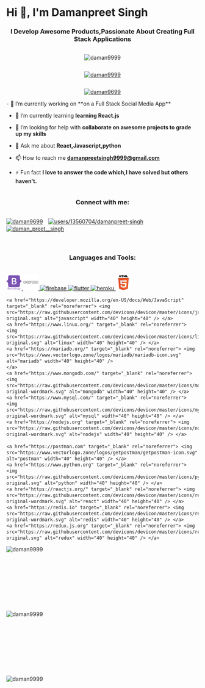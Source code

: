 
 <h1 align="left">Hi 👋, I'm Damanpreet Singh</h1>
<h3 align="center" style="text-transform:capitalize;">I Develop Awesome Products,Passionate About Creating Full Stack Applications</h3>
<div class="trophiesWrapper" style="display:flex;flex-direction:column;align-items:center;justify-content:center;">
<p align="left"> <img src="https://komarev.com/ghpvc/?username=daman9999&label=Profile%20views&color=0e75b6&style=flat" alt="daman9999" /> </p>

<p align="left"> <a href="https://github.com/ryo-ma/github-profile-trophy"><img src="https://github-profile-trophy.vercel.app/?username=daman9999" alt="daman9999" /></a> </p>

<p align="left"> <a href="https://twitter.com/daman9699" target="blank"><img src="https://img.shields.io/twitter/follow/daman9699?logo=twitter&style=for-the-badge" alt="daman9699" /></a> </p>
</div>
- 🔭 I’m currently working on **on a Full Stack Social Media App**

- 🌱 I’m currently learning **learning React.js**

- 🤝 I’m looking for help with **collaborate on awesome projects to grade up my skills**

- 💬 Ask me about **React,Javascript,python**

- 📫 How to reach me **damanpreetsingh9999@gmail.com**

- ⚡ Fun fact **I love to answer the code which,I have solved but others haven't.**
<div class="trophiesWrapper" style="display:flex;flex-direction:column;align-items:center;justify-content:center;">

<h3 align="left">Connect with me:</h3>
<p align="left">
<a  href="https://twitter.com/daman9699" target="blank"><img style="margin-right:10px;" align="center" src="https://raw.githubusercontent.com/rahuldkjain/github-profile-readme-generator/master/src/images/icons/Social/twitter.svg" alt="daman9699" height="30" width="40" /></a>
<a href="https://stackoverflow.com/users/users/13560704/damanpreet-singh" target="blank"><img style="margin-right:10px;" align="center" src="https://raw.githubusercontent.com/rahuldkjain/github-profile-readme-generator/master/src/images/icons/Social/stack-overflow.svg" alt="users/13560704/damanpreet-singh" height="30" width="40" /></a>
<a style="margin-right:10px;" href="https://instagram.com/daman_preet__singh" target="blank"><img align="center" src="https://raw.githubusercontent.com/rahuldkjain/github-profile-readme-generator/master/src/images/icons/Social/instagram.svg" alt="daman_preet__singh" height="30" width="40" /></a>
</p>
</div>
    <h3 align="center" style="padding:20px">Languages and Tools:</h3>
    <a href="https://getbootstrap.com" target="_blank" rel="noreferrer"> <img src="https://raw.githubusercontent.com/devicons/devicon/master/icons/bootstrap/bootstrap-plain-wordmark.svg" alt="bootstrap" width="40" height="40" /> </a>
    <a href="https://expressjs.com" target="_blank" rel="noreferrer"> <img src="https://raw.githubusercontent.com/devicons/devicon/master/icons/express/express-original-wordmark.svg" alt="express" width="40" height="40" /> </a>
    <a href="https://firebase.google.com/" target="_blank" rel="noreferrer"> <img src="https://www.vectorlogo.zone/logos/firebase/firebase-icon.svg" alt="firebase" width="40" height="40" />
    </a>
    <a href="https://flutter.dev" target="_blank" rel="noreferrer"> <img src="https://www.vectorlogo.zone/logos/flutterio/flutterio-icon.svg" alt="flutter" width="40" height="40" />
    </a>
    <a href="https://heroku.com" target="_blank" rel="noreferrer"> <img src="https://www.vectorlogo.zone/logos/heroku/heroku-icon.svg" alt="heroku" width="40" height="40" /> </a>
    <a href="https://www.w3.org/html/" target="_blank" rel="noreferrer"> <img src="https://raw.githubusercontent.com/devicons/devicon/master/icons/html5/html5-original-wordmark.svg" alt="html5" width="40" height="40" /> </a>


    <a href="https://developer.mozilla.org/en-US/docs/Web/JavaScript" target="_blank" rel="noreferrer"> <img src="https://raw.githubusercontent.com/devicons/devicon/master/icons/javascript/javascript-original.svg" alt="javascript" width="40" height="40" /> </a>
    <a href="https://www.linux.org/" target="_blank" rel="noreferrer"> <img src="https://raw.githubusercontent.com/devicons/devicon/master/icons/linux/linux-original.svg" alt="linux" width="40" height="40" /> </a>
    <a href="https://mariadb.org/" target="_blank" rel="noreferrer"> <img src="https://www.vectorlogo.zone/logos/mariadb/mariadb-icon.svg" alt="mariadb" width="40" height="40" />
    </a>
    <a href="https://www.mongodb.com/" target="_blank" rel="noreferrer"> <img src="https://raw.githubusercontent.com/devicons/devicon/master/icons/mongodb/mongodb-original-wordmark.svg" alt="mongodb" width="40" height="40" /> </a>
    <a href="https://www.mysql.com/" target="_blank" rel="noreferrer"> <img src="https://raw.githubusercontent.com/devicons/devicon/master/icons/mysql/mysql-original-wordmark.svg" alt="mysql" width="40" height="40" /> </a>
    <a href="https://nodejs.org" target="_blank" rel="noreferrer"> <img src="https://raw.githubusercontent.com/devicons/devicon/master/icons/nodejs/nodejs-original-wordmark.svg" alt="nodejs" width="40" height="40" /> </a>

    <a href="https://postman.com" target="_blank" rel="noreferrer"> <img src="https://www.vectorlogo.zone/logos/getpostman/getpostman-icon.svg" alt="postman" width="40" height="40" /> </a>
    <a href="https://www.python.org" target="_blank" rel="noreferrer"> <img src="https://raw.githubusercontent.com/devicons/devicon/master/icons/python/python-original.svg" alt="python" width="40" height="40" /> </a>
    <a href="https://reactjs.org/" target="_blank" rel="noreferrer"> <img src="https://raw.githubusercontent.com/devicons/devicon/master/icons/react/react-original-wordmark.svg" alt="react" width="40" height="40" /> </a>
    <a href="https://redis.io" target="_blank" rel="noreferrer"> <img src="https://raw.githubusercontent.com/devicons/devicon/master/icons/redis/redis-original-wordmark.svg" alt="redis" width="40" height="40" /> </a>
    <a href="https://redux.js.org" target="_blank" rel="noreferrer"> <img src="https://raw.githubusercontent.com/devicons/devicon/master/icons/redux/redux-original.svg" alt="redux" width="40" height="40" /> </a>



<p><img align="left" width="400" height="170" src="https://github-readme-stats.vercel.app/api?username=daman9999&show_icons=true&locale=en" alt="daman9999" /></p>

<p><img align="left" width="340" height="170" src="https://github-readme-stats.vercel.app/api/top-langs?username=daman9999&show_icons=true&locale=en&layout=compact" alt="daman9999" /></p>



<p><img align="left" width="400" height="170" src="https://github-readme-streak-stats.herokuapp.com/?user=daman9999&" alt="daman9999" /></p>



